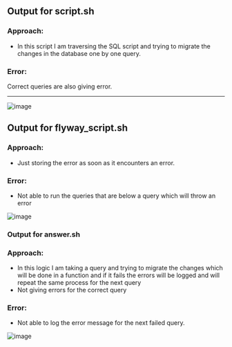 ## Output for script.sh
### Approach:
-  In this script I am traversing the SQL script and trying to migrate the changes in the database one by one query.
### Error:
Correct queries are also giving error.

---
![image](https://github.com/Harshit-kumar24/flyway_assignment/assets/108082088/bd795b19-286d-4def-a646-9414e2abbe6f)

## Output for flyway_script.sh
### Approach:
- Just storing the error as soon as it encounters an error.
### Error:
- Not able to run the queries that are below a query which will throw an error
  
![image](https://github.com/Harshit-kumar24/flyway_assignment/assets/108082088/05bfb22b-2e3d-4f7e-925f-0bd53f54d925)

### Output for answer.sh
### Approach:
- In this logic I am taking a query and trying to migrate the changes which will be done in a function and if it fails the errors will be logged and will repeat the same process for the next query
- Not giving errors for the correct query
### Error:
- Not able to log the error message for the next failed query.

![image](https://github.com/Harshit-kumar24/flyway_assignment/assets/108082088/631c5ee6-89a6-439d-9d2f-10e475e72b83)
